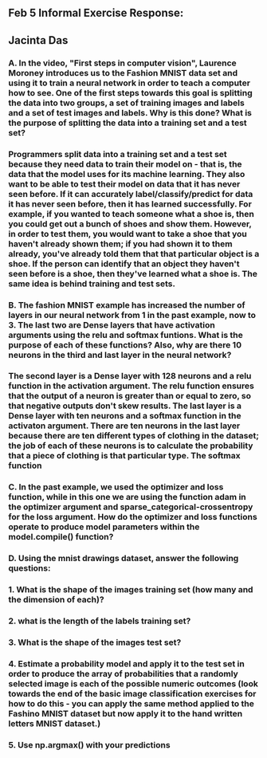 ## Feb 5 Informal Exercise Response:
## Jacinta Das
### A. In the video, "First steps in computer vision", Laurence Moroney introduces us to the Fashion MNIST data set and using it to train a neural network in order to teach a computer how to see. One of the first steps towards this goal is splitting the data into two groups, a set of training images and labels and a set of test images and labels. Why is this done? What is the purpose of splitting the data into a training set and a test set?
### Programmers split data into a training set and a test set because they need data to train their model on - that is, the data that the model uses for its machine learning. They also want to be able to test their model on data that it has never seen before. If it can accurately label/classify/predict for data it has never seen before, then it has learned successfully. For example, if you wanted to teach someone what a shoe is, then you could get out a bunch of shoes and show them. However, in order to test them, you would want to take a shoe that you haven't already shown them; if you had shown it to them already, you've already told them that that particular object is a shoe. If the person can identify that an object they haven't seen before is a shoe, then they've learned what a shoe is. The same idea is behind training and test sets.

### B. The fashion MNIST example has increased the number of layers in our neural network from 1 in the past example, now to 3. The last two are Dense layers that have activation arguments using the relu and softmax funtions. What is the purpose of each of these functions? Also, why are there 10 neurons in the third and last layer in the neural network?
### The second layer is a Dense layer with 128 neurons and a relu function in the activation argument. The relu function ensures that the output of a neuron is greater than or equal to zero, so that negative outputs don't skew results. The last layer is a Dense layer with ten neurons and a softmax function in the activaton argument. There are ten neurons in the last layer because there are ten different types of clothing in the dataset; the job of each of these neurons is to calculate the probability that a piece of clothing is that particular type. The softmax function

### C. In the past example, we used the optimizer and loss function, while in this one we are using the function adam in the optimizer argument and sparse_categorical-crossentropy for the loss argument. How do the optimizer and loss functions operate to produce model parameters within the model.compile() function?

### D. Using the mnist drawings dataset, answer the following questions:
### 1. What is the shape of the images training set (how many and the dimension of each)? 
### 2. what is the length of the labels training set?
### 3. What is the shape of the images test set?
### 4. Estimate a probability model and apply it to the test set in order to produce the array of probabilities that a randomly selected image is each of the possible numeric outcomes (look towards the end of the basic image classification exercises for how to do this - you can apply the same method applied to the Fashino MNIST dataset but now apply it to the hand written letters MNIST dataset.)
### 5. Use np.argmax() with your predictions 
